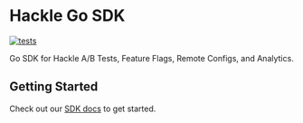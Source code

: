 # Hackle Go SDK
[![tests](https://github.com/hackle-io/hackle-go-sdk/actions/workflows/test.yml/badge.svg)](https://github.com/hackle-io/hackle-go-sdk/actions/workflows/test.yml)

Go SDK for Hackle A/B Tests, Feature Flags, Remote Configs, and Analytics.

## Getting Started
Check out our [SDK docs](https://docs.hackle.io/docs/go-sdk-init) to get started.
